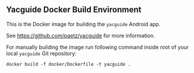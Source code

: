 ## Yacguide Docker Build Environment

This is the Docker image for building the `yacguide` Android app.

See <https://github.com/paetz/yacguide> for more information.

For manually building the image run following command inside root of
your local `yacguide` Git repository:

``` shell
docker build -f docker/Dockerfile -t yacguide .
```

